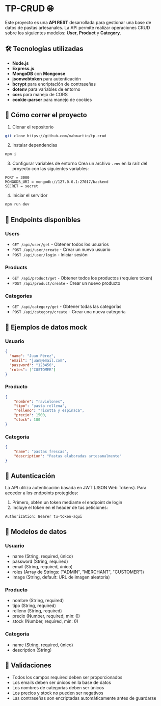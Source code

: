 
# TP-CRUD 🌐

Este proyecto es una **API REST** desarrollada para gestionar una base de datos de pastas artesanales. La API permite realizar operaciones CRUD sobre los siguientes modelos: **User**, **Product** y **Category**.

## 🛠️ Tecnologías utilizadas
* **Node.js**
* **Express.js**
* **MongoDB** con **Mongoose**
* **jsonwebtoken** para autenticación
* **bcrypt** para encriptación de contraseñas
* **dotenv** para variables de entorno
* **cors** para manejo de CORS
* **cookie-parser** para manejo de cookies

## 🚀 Cómo correr el proyecto

1. Clonar el repositorio
```bash
git clone https://github.com/mabmartin/tp-crud
```

2. Instalar dependencias
```bash
npm i
```

3. Configurar variables de entorno
Crea un archivo `.env` en la raíz del proyecto con las siguientes variables:
```
PORT = 3000
MONGODB_URI = mongodb://127.0.0.1:27017/backend
SECRET = secret
```

4. Iniciar el servidor
```bash
npm run dev
```

## 📌 Endpoints disponibles

### Users
* `GET /api/user/get` - Obtener todos los usuarios
* `POST /api/user/create` - Crear un nuevo usuario
* `POST /api/user/login` - Iniciar sesión

### Products
* `GET /api/product/get` - Obtener todos los productos (requiere token)
* `POST /api/product/create` - Crear un nuevo producto

### Categories
* `GET /api/category/get` - Obtener todas las categorías
* `POST /api/category/create` - Crear una nueva categoría

## 🔧 Ejemplos de datos mock

### Usuario
```json
{
  "name": "Juan Pérez",
  "email": "juan@email.com",
  "password": "123456",
  "roles": ["CUSTOMER"]
}
```

### Producto
```json
{
    "nombre": "raviolones",
    "tipo": "pasta rellena",
    "relleno": "ricotta y espinaca",
    "precio": 1500,
    "stock": 100
}
```

### Categoría
```json
{
    "name": "pastas frescas",
    "description": "Pastas elaboradas artesanalmente"
}
```

## 🔐 Autenticación

La API utiliza autenticación basada en JWT (JSON Web Tokens). Para acceder a los endpoints protegidos:

1. Primero, obtén un token mediante el endpoint de login
2. Incluye el token en el header de tus peticiones:
```
Authorization: Bearer tu-token-aqui
```

## 📝 Modelos de datos

### Usuario
- name (String, required, único)
- password (String, required)
- email (String, required, único)
- roles (Array de Strings: ["ADMIN", "MERCHANT", "CUSTOMER"])
- Image (String, default: URL de imagen aleatoria)

### Producto
- nombre (String, required)
- tipo (String, required)
- relleno (String, required)
- precio (Number, required, min: 0)
- stock (Number, required, min: 0)

### Categoría
- name (String, required, único)
- description (String)

## 🧪 Validaciones

- Todos los campos required deben ser proporcionados
- Los emails deben ser únicos en la base de datos
- Los nombres de categorías deben ser únicos
- Los precios y stock no pueden ser negativos
- Las contraseñas son encriptadas automáticamente antes de guardarse
